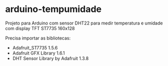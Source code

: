# arduino-tempumidade
Projeto para Arduino com sensor DHT22 para medir temperatura e umidade com display TFT ST7735 160x128


Precisa importar as bibliotecas:
 * Adafruit_ST7735 1.5.6
 * Adafruit GFX Library 1.6.1
 * DHT Sensor Library by Adafruit 1.3.8
